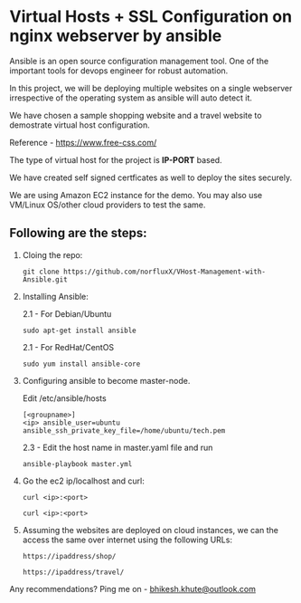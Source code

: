 # Virtual Hosts + SSL Configuration on nginx webserver by ansible

Ansible is an open source configuration management tool. One of the important tools for devops engineer for robust automation. 

In this project, we will be deploying multiple websites on a single webserver irrespective of the operating system as ansible will auto detect it. 

We have chosen a sample shopping website and a travel website to demostrate virtual host configuration. 

Reference - https://www.free-css.com/

The type of virtual host for the project is <strong>IP-PORT</strong> based. 

We have created self signed certficates as well to deploy the sites securely.

We are using Amazon EC2 instance for the demo. You may also use VM/Linux OS/other cloud providers to test the same.

## Following are the steps:
1. Cloing the repo:

	``` 
	git clone https://github.com/norfluxX/VHost-Management-with-Ansible.git
	```
2. Installing Ansible:

	2.1 - For Debian/Ubuntu 
	
	```
	sudo apt-get install ansible
	```
		 
	2.1 - For RedHat/CentOS 
	
	```
	sudo yum install ansible-core
	```

3. Configuring ansible to become master-node.

	Edit /etc/ansible/hosts
	```
	[<groupname>]
	<ip> ansible_user=ubuntu ansible_ssh_private_key_file=/home/ubuntu/tech.pem
	```
	2.3 -	Edit the host name in master.yaml file and run 	
	```
	ansible-playbook master.yml
	```
 
4. Go the ec2 ip/localhost and curl:
	```
	curl <ip>:<port>
	```

	```
	curl <ip>:<port>
	```
 5. Assuming the websites are deployed on cloud instances, we can the access the same over internet using the following URLs:
    
    	https://ipaddress/shop/

	```
	https://ipaddress/travel/
 	```
	
Any recommendations? Ping me on - bhikesh.khute@outlook.com



